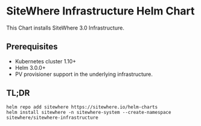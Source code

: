 # SiteWhere Infrastructure Helm Chart

This Chart installs SiteWhere 3.0 Infrastructure.

## Prerequisites

- Kubernetes cluster 1.10+
- Helm 3.0.0+
- PV provisioner support in the underlying infrastructure.

## TL;DR

```console
helm repo add sitewhere https://sitewhere.io/helm-charts
helm install sitewhere -n sitewhere-system --create-namespace sitewhere/sitewhere-infrastructure
```
